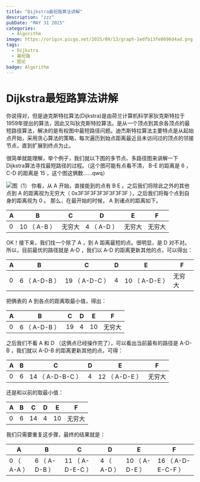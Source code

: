 ```yaml
---
title: "Dijkstra最短路算法讲解"
description: "zzz"
pubDate: "MAY 31 2025"
categories:
  - Algorithm
image: https://origin.picgo.net/2025/09/13/graph-1edfb13fe0696d4ad.png
tags:
  - Dijkstra
  - 最短路
  - 图论
badge: Algorithm
---
```


# Dijkstra最短路算法讲解
你说得对，但是迪克斯特拉算法(Dijkstra)是由荷兰计算机科学家狄克斯特拉于1959年提出的算法，因此又叫狄克斯特拉算法。是从一个顶点到其余各顶点的最短路径算法，解决的是有权图中最短路径问题。迪杰斯特拉算法主要特点是从起始点开始，采用贪心算法的策略，每次遍历到始点距离最近且未访问过的顶点的邻接节点，直到扩展到终点为止。

很简单就能理解，举个例子，我们就以下图的多节点、多路径图来讲解一下Dijkstra算法寻找最短路径的过程。（这个图可能有点看不清， B-E 的距离是 6 ， C-D 的距离是 15 ，这个图这俩数……qwq）

![图（1）](https://origin.picgo.net/2025/09/13/graph-1edfb13fe0696d4ad.png "图（1）")
你看，从 A 开始，直接能到的点有 B E 。之后我们将除此之外的其他点到 A 的距离视为无穷大（ 0x3F3F3F3F3F3F3F3F ），之后我们将每个点到自身的距离视为 0 。
那么，在最开始的时候， A 到诸点的距离如下。

| A | B | C | D | E | F |
| ------------ | ------------ | ------------ | ------------ | ------------ | ------------ |
| 0 | 10 （ A-B ） | 无穷大 | 4 （ A-D ） | 无穷大 | 无穷大 |

OK！接下来，我们找一个除了 A ，到 A 距离最短的点。很明显，是 D 对不对。
所以，目前最优的路径就是 A-D ，我们以 A-D 的距离更新其他的点，可以得出：

| A | B | C | D | E | F |
| ------------ | ------------ | ------------ | ------------ | ------------ | ------------ |
| 0 | 6 （ A-D-B ） | 19 （ A-D-C ） | 4 | 10 （ A-D-E ） | 无穷大 |

把俩表的 A 到各点的距离取最小值，得出：

| A | B | C | D | E | F |
| ------------ | ------------ | ------------ | ------------ | ------------ | ------------ |
| 0 | 6 （ A-D-B ） | 19 | 4 | 10 | 无穷大 |

之后我们不看 A 和 D （这俩点已经操作完了），可以看出当前最有的路径是 A-D-B ，我们就以 A-D-B 的距离更新其他的点，可得：

| A | B | C | D | E | F |
| ------------ | ------------ | ------------ | ------------ | ------------ | ------------ |
| 0 | 6 | 14 （ A-D-B-C ） | 4 | 12 （ A-D-E ） | 无穷大 |

还是和以前的取最小值：

| A | B | C | D | E | F |
| ------------ | ------------ | ------------ | ------------ | ------------ | ------------ |
| 0 | 6 | 14 | 4 | 10 | 无穷大 |

我们只需要重复这步骤，最终的结果就是：

| A | B | C | D | E | F |
| ------------ | ------------ | ------------ | ------------ | ------------ | ------------ |
| 0 （ A-A ） | 6 （ A-D-B ） | 11 （ A-D-E-C ） | 4 （ A-D ） | 10 （ A-D-E ） | 16 （ A-D-E-C-F ） |
